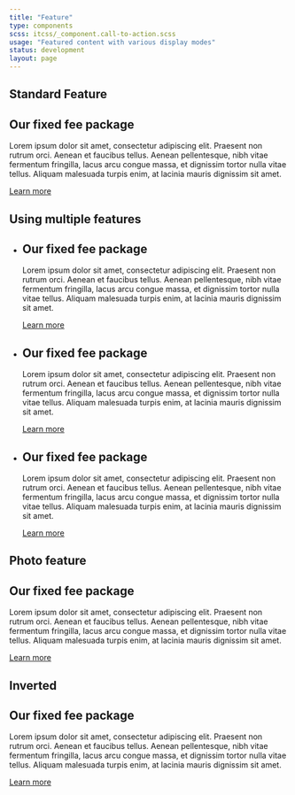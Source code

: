 ```yaml
---
title: "Feature"
type: components
scss: itcss/_component.call-to-action.scss
usage: "Featured content with various display modes"
status: development
layout: page
---
```


## Standard Feature

<div class="example">
<div class="feature">
    <h2 class="feature__heading">Our fixed fee package</h2>    
    <div class="feature__content">
        <p>
            Lorem ipsum dolor sit amet, consectetur adipiscing elit. Praesent non rutrum orci. Aenean et faucibus tellus. Aenean pellentesque, nibh vitae fermentum fringilla, lacus arcu congue massa, et dignissim tortor nulla vitae tellus. Aliquam malesuada turpis enim, at lacinia mauris dignissim sit amet.
        </p>
        <p>
            <a class="feature__link" href="#">Learn more</a>
        </p>
    </div>
</div>
</div>

## Using multiple features

<div class="example">
<section class="features">
    <ul class="feature__list ui-list">
        <li class="feature feature--soft feature__item">
            <h2 class="feature__heading">Our fixed fee package</h2>    
            <div class="feature__content">
                <p>
                    Lorem ipsum dolor sit amet, consectetur adipiscing elit. Praesent non rutrum orci. Aenean et faucibus tellus. Aenean pellentesque, nibh vitae fermentum fringilla, lacus arcu congue massa, et dignissim tortor nulla vitae tellus. Aliquam malesuada turpis enim, at lacinia mauris dignissim sit amet.
                </p>
                <p>
                    <a class="feature__link" href="#">Learn more</a>
                </p>
            </div>
        </li>
        <li class="feature feature--soft feature__item">
            <h2 class="feature__heading">Our fixed fee package</h2>    
            <div class="feature__content">
                <p>
                    Lorem ipsum dolor sit amet, consectetur adipiscing elit. Praesent non rutrum orci. Aenean et faucibus tellus. Aenean pellentesque, nibh vitae fermentum fringilla, lacus arcu congue massa, et dignissim tortor nulla vitae tellus. Aliquam malesuada turpis enim, at lacinia mauris dignissim sit amet.
                </p>
                <p>
                    <a class="feature__link" href="#">Learn more</a>
                </p>
            </div>
        </li>
        <li class="feature feature--soft feature__item">
            <h2 class="feature__heading">Our fixed fee package</h2>    
            <div class="feature__content">
                <p>
                    Lorem ipsum dolor sit amet, consectetur adipiscing elit. Praesent non rutrum orci. Aenean et faucibus tellus. Aenean pellentesque, nibh vitae fermentum fringilla, lacus arcu congue massa, et dignissim tortor nulla vitae tellus. Aliquam malesuada turpis enim, at lacinia mauris dignissim sit amet.
                </p>
                <p>
                    <a class="feature__link" href="#">Learn more</a>
                </p>
            </div>
        </li>
    </ul>
</section>
</div>

## Photo feature

<div class="example">
<div class="feature feature--photo feature--supersoft" style="background-image:url('//placehold.it/500x300')">
    <div class="feature__content">
        <h2 class="feature__heading">Our fixed fee package</h2>        
        <p>
            Lorem ipsum dolor sit amet, consectetur adipiscing elit. Praesent non rutrum orci. Aenean et faucibus tellus. Aenean pellentesque, nibh vitae fermentum fringilla, lacus arcu congue massa, et dignissim tortor nulla vitae tellus. Aliquam malesuada turpis enim, at lacinia mauris dignissim sit amet.
        </p>
        <p>
            <a class="feature__link" href="#">Learn more</a>
        </p>
    </div>
</div>
</div>

## Inverted

<div class="example">
<div class="feature feature--photo feature--supersoft feature--inverted" style="background-image:url('//placehold.it/500x300/333333/999999')">
    <div class="feature__content">
        <h2 class="feature__heading">Our fixed fee package</h2>        
        <p>
            Lorem ipsum dolor sit amet, consectetur adipiscing elit. Praesent non rutrum orci. Aenean et faucibus tellus. Aenean pellentesque, nibh vitae fermentum fringilla, lacus arcu congue massa, et dignissim tortor nulla vitae tellus. Aliquam malesuada turpis enim, at lacinia mauris dignissim sit amet.
        </p>
        <p>
            <a class="feature__link" href="#">Learn more</a>
        </p>
    </div>
</div>
</div>

